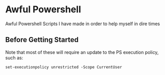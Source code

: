 # Awful Powershell
Awful Powershell Scripts I have made in order to help myself in dire times

## Before Getting Started

Note that most of these will require an update to the PS execution policy, such as: 

`set-executionpolicy unrestricted -Scope CurrentUser`
